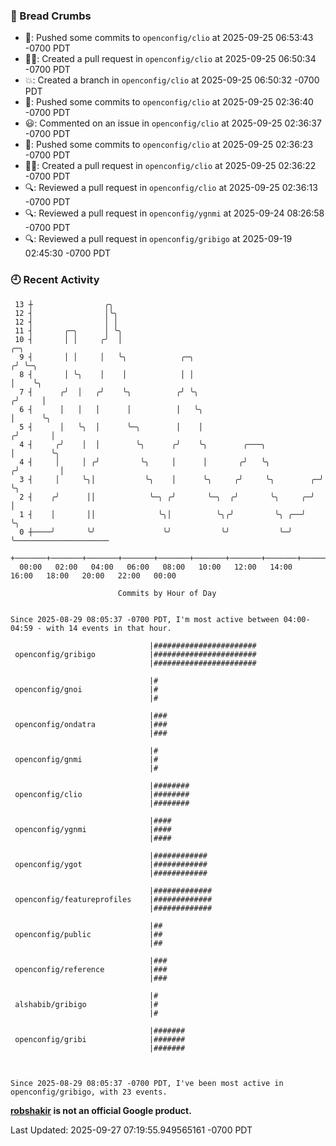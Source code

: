 ### 🍞 Bread Crumbs

 * 🚢: Pushed some commits to `openconfig/clio` at 2025-09-25 06:53:43 -0700 PDT
 * ✍🏼: Created a pull request in `openconfig/clio` at 2025-09-25 06:50:34 -0700 PDT
 * 💥: Created a branch in `openconfig/clio` at 2025-09-25 06:50:32 -0700 PDT
 * 🚢: Pushed some commits to `openconfig/clio` at 2025-09-25 02:36:40 -0700 PDT
 * 😃: Commented on an issue in `openconfig/clio` at 2025-09-25 02:36:37 -0700 PDT
 * 🚢: Pushed some commits to `openconfig/clio` at 2025-09-25 02:36:23 -0700 PDT
 * ✍🏼: Created a pull request in `openconfig/clio` at 2025-09-25 02:36:22 -0700 PDT
 * 🔍: Reviewed a pull request in  `openconfig/clio` at 2025-09-25 02:36:13 -0700 PDT
 * 🔍: Reviewed a pull request in  `openconfig/ygnmi` at 2025-09-24 08:26:58 -0700 PDT
 * 🔍: Reviewed a pull request in  `openconfig/gribigo` at 2025-09-19 02:45:30 -0700 PDT

### 🕘 Recent Activity
```
 13 ┼                ╭╮
 12 ┤                │╰╮
 12 ┤                │ │
 11 ┤       ╭─╮      │ ╰╮
 10 ┤       │ │     ╭╯  │                                                ╭─╮
  9 ┤       │ │     │   ╰╮            ╭─╮                               ╭╯ ╰─╮
  8 ┤       │ ╰╮    │    │            │ │                               │    ╰╮
  7 ┤      ╭╯  │   ╭╯    ╰╮          ╭╯ ╰╮                             ╭╯     │
  6 ┤      │   │   │      │          │   ╰╮                            │      ╰╮
  5 ┤      │   ╰╮  │      ╰─╮        │    │                           ╭╯       │
  4 ┤     ╭╯    │  │        ╰╮      ╭╯    ╰╮        ╭───╮             │        ╰╮
  4 ┤     │     │ ╭╯         ╰╮     │      │       ╭╯   ╰╮           ╭╯         │
  3 ┤     │     ╰╮│           ╰╮    │      ╰╮     ╭╯     ╰╮        ╭─╯          ╰╮
  2 ┤    ╭╯      ││            ╰─╮ ╭╯       ╰─╮  ╭╯       ╰╮     ╭─╯             │
  1 ┤    │       ││              ╰╮│          ╰╮╭╯         ╰╮ ╭──╯               ╰╮
  0 ┼────╯       ╰╯               ╰╯           ╰╯           ╰─╯                   ╰─────────────────────
    +───────+───────+───────+───────+───────+───────+───────+───────+───────+───────+───────+───────+────
  00:00   02:00   04:00   06:00   08:00   10:00   12:00   14:00   16:00   18:00   20:00   22:00   00:00   

						Commits by Hour of Day


Since 2025-08-29 08:05:37 -0700 PDT, I'm most active between 04:00-04:59 - with 14 events in that hour.

```



```
                               |#######################
 openconfig/gribigo            |#######################
                               |#######################

                               |#
 openconfig/gnoi               |#
                               |#

                               |###
 openconfig/ondatra            |###
                               |###

                               |#
 openconfig/gnmi               |#
                               |#

                               |########
 openconfig/clio               |########
                               |########

                               |####
 openconfig/ygnmi              |####
                               |####

                               |############
 openconfig/ygot               |############
                               |############

                               |#############
 openconfig/featureprofiles    |#############
                               |#############

                               |##
 openconfig/public             |##
                               |##

                               |###
 openconfig/reference          |###
                               |###

                               |#
 alshabib/gribigo              |#
                               |#

                               |#######
 openconfig/gribi              |#######
                               |#######



Since 2025-08-29 08:05:37 -0700 PDT, I've been most active in openconfig/gribigo, with 23 events.

```
**[robshakir](mailto:robjs@google.com) is not an official Google product.**  


Last Updated: 2025-09-27 07:19:55.949565161 -0700 PDT
